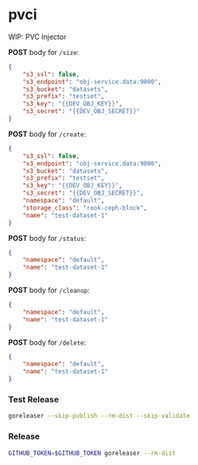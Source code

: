 # pvci

WIP: PVC Injector

**POST** body for `/size`:
```json
{
    "s3_ssl": false,
    "s3_endpoint": "obj-service.data:9000",
    "s3_bucket": "datasets",
    "s3_prefix": "testset",
    "s3_key": "{{DEV_OBJ_KEY}}",
    "s3_secret": "{{DEV_OBJ_SECRET}}"
}
```

**POST** body for `/create`:
```json
{
    "s3_ssl": false,
    "s3_endpoint": "obj-service.data:9000",
    "s3_bucket": "datasets",
    "s3_prefix": "testset",
    "s3_key": "{{DEV_OBJ_KEY}}",
    "s3_secret": "{{DEV_OBJ_SECRET}}",
    "namespace": "default",
    "storage_class": "rook-ceph-block",
    "name": "test-dataset-1"
}
```

**POST** body for `/status`:
```json
{
    "namespace": "default",
    "name": "test-dataset-1"
}
```

**POST** body for `/cleanup`:
```json
{
    "namespace": "default",
    "name": "test-dataset-1"
}
```

**POST** body for `/delete`:
```json
{
    "namespace": "default",
    "name": "test-dataset-1"
}
```

### Test Release

```bash
goreleaser --skip-publish --rm-dist --skip-validate
```

### Release

```bash
GITHUB_TOKEN=$GITHUB_TOKEN goreleaser --rm-dist
```
